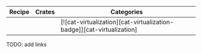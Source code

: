 | Recipe | Crates | Categories |
|--------|--------|------------|
|  |  | [![cat-virtualization][cat-virtualization-badge]][cat-virtualization] |

<div class="hidden">
TODO: add links
</div>
